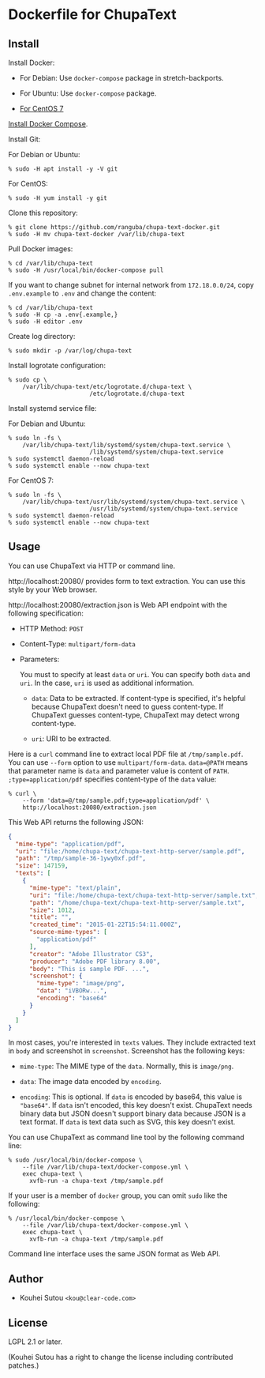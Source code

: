# Dockerfile for ChupaText

## Install

Install Docker:

  * For Debian: Use `docker-compose` package in stretch-backports.

  * For Ubuntu: Use `docker-compose` package.

  * [For CentOS 7](https://docs.docker.com/engine/installation/linux/docker-ce/centos/)

[Install Docker Compose](https://docs.docker.com/compose/install/).

Install Git:

For Debian or Ubuntu:

```console
% sudo -H apt install -y -V git
```

For CentOS:

```console
% sudo -H yum install -y git
```

Clone this repository:

```console
% git clone https://github.com/ranguba/chupa-text-docker.git
% sudo -H mv chupa-text-docker /var/lib/chupa-text
```

Pull Docker images:

```console
% cd /var/lib/chupa-text
% sudo -H /usr/local/bin/docker-compose pull
```

If you want to change subnet for internal network from
`172.18.0.0/24`, copy `.env.example` to `.env` and change the content:

```console
% cd /var/lib/chupa-text
% sudo -H cp -a .env{.example,}
% sudo -H editor .env
```

Create log directory:

```console
% sudo mkdir -p /var/log/chupa-text
```

Install logrotate configuration:

```console
% sudo cp \
    /var/lib/chupa-text/etc/logrotate.d/chupa-text \
                       /etc/logrotate.d/chupa-text
```

Install systemd service file:

For Debian and Ubuntu:

```console
% sudo ln -fs \
    /var/lib/chupa-text/lib/systemd/system/chupa-text.service \
                       /lib/systemd/system/chupa-text.service
% sudo systemctl daemon-reload
% sudo systemctl enable --now chupa-text
```

For CentOS 7:

```console
% sudo ln -fs \
    /var/lib/chupa-text/usr/lib/systemd/system/chupa-text.service \
                       /usr/lib/systemd/system/chupa-text.service
% sudo systemctl daemon-reload
% sudo systemctl enable --now chupa-text
```

## Usage

You can use ChupaText via HTTP or command line.

http://localhost:20080/ provides form to text extraction. You can use
this style by your Web browser.

http://localhost:20080/extraction.json is Web API endpoint with the
following specification:

  * HTTP Method: `POST`

  * Content-Type: `multipart/form-data`

  * Parameters:

    You must to specify at least `data` or `uri`. You can specify both
    `data` and `uri`. In the case, `uri` is used as additional
    information.

    * `data`: Data to be extracted. If content-type is specified, it's
      helpful because ChupaText doesn't need to guess content-type. If
      ChupaText guesses content-type, ChupaText may detect wrong
      content-type.

    * `uri`: URI to be extracted.

Here is a `curl` command line to extract local PDF file at
`/tmp/sample.pdf`. You can use `--form` option to use
`multipart/form-data`. `data=@PATH` means that parameter name is
`data` and parameter value is content of
`PATH`. `;type=application/pdf` specifies content-type of the `data`
value:

```console
% curl \
    --form 'data=@/tmp/sample.pdf;type=application/pdf' \
    http://localhost:20080/extraction.json
```

This Web API returns the following JSON:

```json
{
  "mime-type": "application/pdf",
  "uri": "file:/home/chupa-text/chupa-text-http-server/sample.pdf",
  "path": "/tmp/sample-36-1ywy0xf.pdf",
  "size": 147159,
  "texts": [
    {
      "mime-type": "text/plain",
      "uri": "file:/home/chupa-text/chupa-text-http-server/sample.txt",
      "path": "/home/chupa-text/chupa-text-http-server/sample.txt",
      "size": 1012,
      "title": "",
      "created_time": "2015-01-22T15:54:11.000Z",
      "source-mime-types": [
        "application/pdf"
      ],
      "creator": "Adobe Illustrator CS3",
      "producer": "Adobe PDF library 8.00",
      "body": "This is sample PDF. ...",
      "screenshot": {
        "mime-type": "image/png",
        "data": "iVBORw...",
        "encoding": "base64"
      }
    }
  ]
}
```

In most cases, you're interested in `texts` values. They include
extracted text in `body` and screenshot in `screenshot`. Screenshot
has the following keys:

  * `mime-type`: The MIME type of the `data`. Normally, this is
    `image/png`.

  * `data`: The image data encoded by `encoding`.

  * `encoding`: This is optional. If `data` is encoded by base64, this
    value is `"base64"`. If `data` isn't encoded, this key doesn't
    exist. ChupaText needs binary data but JSON doesn't support binary
    data because JSON is a text format. If `data` is text data such as
    SVG, this key doesn't exist.

You can use ChupaText as command line tool by the following command
line:

```console
% sudo /usr/local/bin/docker-compose \
    --file /var/lib/chupa-text/docker-compose.yml \
    exec chupa-text \
      xvfb-run -a chupa-text /tmp/sample.pdf
```

If your user is a member of `docker` group, you can omit `sudo` like
the following:

```console
% /usr/local/bin/docker-compose \
    --file /var/lib/chupa-text/docker-compose.yml \
    exec chupa-text \
      xvfb-run -a chupa-text /tmp/sample.pdf
```

Command line interface uses the same JSON format as Web API.

## Author

  * Kouhei Sutou `<kou@clear-code.com>`

## License

LGPL 2.1 or later.

(Kouhei Sutou has a right to change the license including contributed
patches.)
